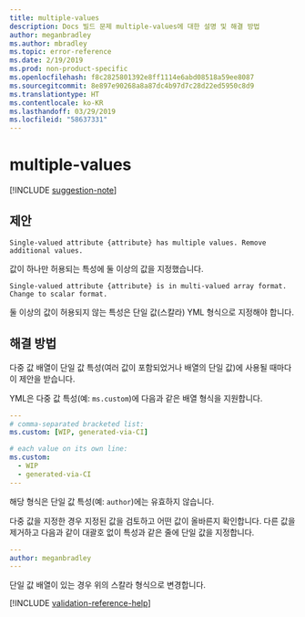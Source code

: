 ```yaml
---
title: multiple-values
description: Docs 빌드 문제 multiple-values에 대한 설명 및 해결 방법
author: meganbradley
ms.author: mbradley
ms.topic: error-reference
ms.date: 2/19/2019
ms.prod: non-product-specific
ms.openlocfilehash: f8c2825801392e8ff1114e6abd08518a59ee8087
ms.sourcegitcommit: 8e897e90268a8a87dc4b97d7c28d22ed5950c8d9
ms.translationtype: HT
ms.contentlocale: ko-KR
ms.lasthandoff: 03/29/2019
ms.locfileid: "58637331"
---
```

# <a name="multiple-values"></a>multiple-values

[!INCLUDE [suggestion-note](includes/suggestion-note.md)]

## <a name="suggestion"></a>제안

`Single-valued attribute {attribute} has multiple values. Remove additional values.`

값이 하나만 허용되는 특성에 둘 이상의 값을 지정했습니다.

`Single-valued attribute {attribute} is in multi-valued array format. Change to scalar format.`

둘 이상의 값이 허용되지 않는 특성은 단일 값(스칼라) YML 형식으로 지정해야 합니다.

## <a name="resolution"></a>해결 방법

다중 값 배열이 단일 값 특성(여러 값이 포함되었거나 배열의 단일 값)에 사용될 때마다 이 제안을 받습니다.

YML은 다중 값 특성(예: `ms.custom`)에 다음과 같은 배열 형식을 지원합니다.

```yml
---
# comma-separated bracketed list:
ms.custom: [WIP, generated-via-CI]

# each value on its own line:
ms.custom:
  - WIP
  - generated-via-CI
---
```

해당 형식은 단일 값 특성(예: `author`)에는 유효하지 않습니다.

다중 값을 지정한 경우 지정된 값을 검토하고 어떤 값이 올바른지 확인합니다. 다른 값을 제거하고 다음과 같이 대괄호 없이 특성과 같은 줄에 단일 값을 지정합니다.

```yml
---
author: meganbradley
---
```

단일 값 배열이 있는 경우 위의 스칼라 형식으로 변경합니다.

<!--make sure to add this file to your includes folder and verify the path-->
[!INCLUDE [validation-reference-help](includes/validation-reference-help.md)]
